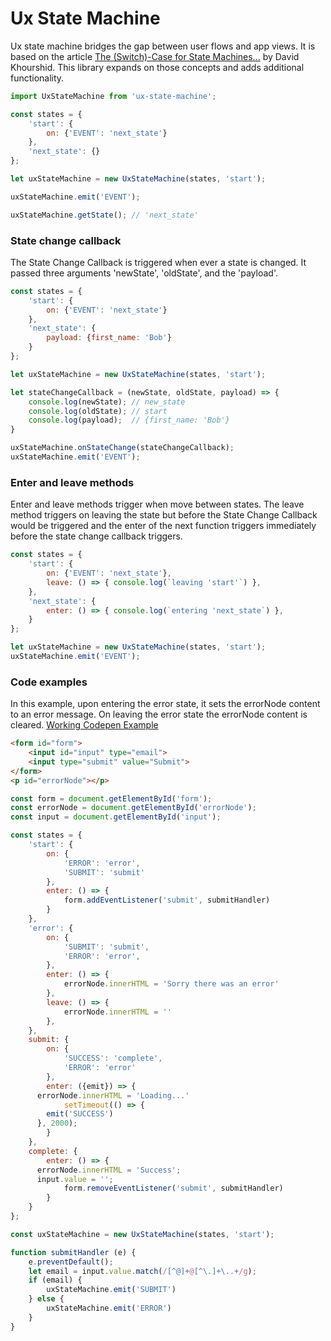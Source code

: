 # Ux State Machine

Ux state machine bridges the gap between user flows and app views. It is based on the article [The (Switch)-Case for State Machines...](https://24ways.org/2018/state-machines-in-user-interfaces/) by David Khourshid. This library expands on those concepts and adds additional functionality.

```javascript
import UxStateMachine from 'ux-state-machine';

const states = {
	'start': {
		on: {'EVENT': 'next_state'}
	},
	'next_state': {}
};

let uxStateMachine = new UxStateMachine(states, 'start');

uxStateMachine.emit('EVENT');

uxStateMachine.getState(); // 'next_state'
```

### State change callback

The State Change Callback is triggered when ever a state is changed. It passed three arguments 'newState', 'oldState', and the 'payload'.

```javascript
const states = {
	'start': {
		on: {'EVENT': 'next_state'}
	},
	'next_state': {
		payload: {first_name: 'Bob'}
	}
};

let uxStateMachine = new UxStateMachine(states, 'start');

let stateChangeCallback = (newState, oldState, payload) => {
	console.log(newState); // new_state
	console.log(oldState); // start
	console.log(payload);  // {first_name: 'Bob'} 
}

uxStateMachine.onStateChange(stateChangeCallback);
uxStateMachine.emit('EVENT');
```

### Enter and leave methods

Enter and leave methods trigger when move between states. The leave method triggers on leaving the state but before the State Change Callback would be triggered and the enter of the next function triggers immediately before the state change callback triggers.

```javascript
const states = {
	'start': {
		on: {'EVENT': 'next_state'},		
		leave: () => { console.log(`leaving 'start'`) },
	},
	'next_state': {
		enter: () => { console.log(`entering 'next_state`) },
	}
};

let uxStateMachine = new UxStateMachine(states, 'start');
uxStateMachine.emit('EVENT');
```

### Code examples

In this example, upon entering the error state, it sets the errorNode content to an error message. On leaving the error state the errorNode content is cleared. [Working Codepen Example](https://codepen.io/adrianjonmiller/details/YzXRBKo)

```html
<form id="form">
	<input id="input" type="email">
	<input type="submit" value="Submit">
</form>
<p id="errorNode"></p>
```

```javascript
const form = document.getElementById('form');
const errorNode = document.getElementById('errorNode');
const input = document.getElementById('input');

const states = {
	'start': {
		on: {
			'ERROR': 'error',
			'SUBMIT': 'submit'
		},
		enter: () => {
			form.addEventListener('submit', submitHandler)
		}
	},
	'error': {
		on: {
			'SUBMIT': 'submit',
			'ERROR': 'error',
		},
		enter: () => {		
			errorNode.innerHTML = 'Sorry there was an error'
		},
		leave: () => { 
			errorNode.innerHTML = ''
		},
	},
	submit: {
		on: {
			'SUCCESS': 'complete',
			'ERROR': 'error'
		},
		enter: ({emit}) => {
      errorNode.innerHTML = 'Loading...'
			setTimeout(() => {
        emit('SUCCESS')
      }, 2000);
		}
	},
	complete: {
		enter: () => {
      errorNode.innerHTML = 'Success';
      input.value = '';
			form.removeEventListener('submit', submitHandler)
		}
	}
};

const uxStateMachine = new UxStateMachine(states, 'start');

function submitHandler (e) {
	e.preventDefault();
	let email =	input.value.match(/[^@]+@[^\.]+\..+/g);
	if (email) {
		uxStateMachine.emit('SUBMIT')
	} else {
		uxStateMachine.emit('ERROR')
	}
}
```